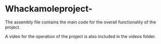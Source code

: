 # Whackamoleproject- 

The assembly file contains the main code for the overall functionality of the project. 

A video for the operation of the project is also included in the videos folder. 

